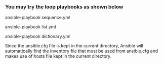 ### You may try the loop playbooks as shown below

ansible-playbook sequence.yml

ansible-playbook list.yml

ansible-playbook dictionary.yml

Since the ansible.cfg file is kept in the current directory,
Ansible will automatically find the inventory file that must be used from ansible.cfg and makes use of hosts file kept in the current directory. 